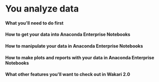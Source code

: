 # You analyze data

#### What you'll need to do first

#### How to get your data into Anaconda Enterprise Notebooks

#### How to manipulate your data in Anaconda Enterprise Notebooks

#### How to make plots and reports with your data in Anaconda Enterprise Notebooks

#### What other features you'll want to check out in Wakari 2.0
